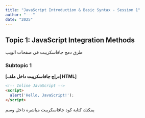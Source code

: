 ```yaml
---
title: "JavaScript Introduction & Basic Syntax - Session 1"
author: "---"
date: "2025"
---
```


## Topic 1: JavaScript Integration Methods

<div class="arabic">
طرق دمج جافاسكريبت في صفحات الويب
</div>

### Subtopic 1

**[إدراج جافاسكريبت داخل ملف HTML]**

```html
<!-- Inline JavaScript -->
<script>
  alert('Hello, JavaScript!');
</script>
```

<div class="arabic">
يمكنك كتابة كود جافاسكريبت مباشرة داخل وسم <script> في ملف HTML.
</div>

---

### Subtopic 2

**[ربط ملف جافاسكريبت خارجي]**

```html
<!-- External JavaScript -->
<script src="script.js"></script>
```

<div class="arabic">
يفضل وضع كود جافاسكريبت في ملف منفصل وربطه باستخدام src.
</div>

## Topic 2: Basic Syntax & Console Output

<div class="arabic">
أساسيات كتابة الكود وإخراج النتائج في الكونسول
</div>

```javascript
// Basic output
console.log('Hello, world!'); // Output: Hello, world!
```

<div class="arabic">
استخدم console.log لطباعة النتائج في الكونسول.
</div>

## Topic 3: Comments in JavaScript

<div class="arabic">
كتابة التعليقات في كود جافاسكريبت
</div>

```javascript
// This is a single-line comment
/* This is a
   multi-line comment */
```

<div class="arabic">
التعليقات تساعد في توضيح الكود ولا يتم تنفيذها.
</div>

## Practical Exercise

<div class="arabic">
تمرين عملي: اكتب كود يطبع اسمك في الكونسول.
</div>

```javascript
// Exercise
console.log('اكتب اسمك هنا');
```

## Key Concepts Covered

<div class="arabic">
المفاهيم الرئيسية التي تم تغطيتها في هذه الجلسة:
</div>

1. **JavaScript Integration**: Inline & external scripts
2. **Basic Syntax**: Statements, semicolons
3. **Console Output**: Using console.log
4. **Comments**: Single-line & multi-line

## Advanced: Script Placement

### Where to Place <script> Tags

<div class="arabic">
أفضل أماكن وضع وسم <script> في الصفحة
</div>

| Placement | Pros | Cons |
|-----------|------|------|
| <head>    | Loads early | May block rendering |
| End of <body> | Page loads first | Scripts run after HTML |

<div class="arabic">
يفضل وضع السكريبت في نهاية <body> لتحسين سرعة تحميل الصفحة.
</div>
